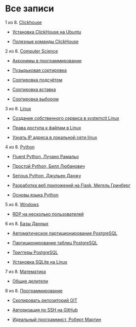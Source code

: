 # Все записи
1 из 8. [Clickhouse](./meta_clickhouse.md)

* [Установка ClickHouse на Ubuntu](./2020-07-12_clickhouse_install_ubuntu.md)

* [Полезные команды ClickHouse](./2020-07-12_clickhouse_snippets.md)


2 из 8. [Computer Science](./meta_computer_science.md)

* [Акронимы в программировании](./2020-12-17_acronims_in_programming.md)

* [Пузырьковая сортировка](./2020-12-20_computer_science_bubble_sort.md)

* [Сортировка подсчётом](./2020-12-20_computer_science_counting_sort.md)

* [Сортировка вставка](./2020-12-20_computer_science_insertion_sort.md)

* [Сортировка выбором](./2020-12-20_computer_science_selection_sort.md)


3 из 8. [Linux](./meta_linux.md)

* [Создание собственного сервиса в systemctl Linux](./2020-11-28_custom_service.md)

* [Права доступа к файлам в Linux](./2020-11-28_file_access_rights_linux.md)

* [Узнать IP адреса в локальной сети linux](./2020-11-28_get_local_ip_linux.md)


4 из 8. [Python](./meta_python.md)

* [Fluent Python, Лучано Рамальо](./2020-07-12_fluent_python.md)

* [Простой Python, Билл Любанович](./2020-07-12_introducing_python.md)

* [Serious Python, Джульен Данжу](./2020-07-12_serious_python.md)

* [Разработка веб приложений на Flask, Мигель Гринберг](./2020-07-12_web_prilozhenia_flask.md)

* [Основы языка Python](./2020-07-20_programming_basic_python.md)


5 из 8. [Windows](./meta_windows.md)

* [RDP на несколько пользователей](./2020-07-17_windows_multiuser_rdp.md)


6 из 8. [Базы Данных](./meta_bazy_dannyh.md)

* [Автоматическое партиционирование PostgreSQL](./2020-07-17_psql_autopart.md)

* [Партиционирование таблиц PostgreSQL](./2020-07-17_psql_partitioning.md)

* [Триггеры PostgreSQL](./2020-07-17_psql_triggers.md)

* [Установка SQLite на Linux](./2020-09-02_linux_sqlite.md)


7 из 8. [Математика](./meta_matematika.md)

* [Общие делители](./2020-07-14_math_common_divisors.md)


8 из 8. [Программирование](./meta_programmirovanie.md)

* [Скопировать репозиторий GIT](./2020-07-17_git_repo_copy.md)

* [Авторизация по SSH на GitHub](./2020-07-17_git_ssh.md)

* [Идеальный программист, Роберт Мартин](./2020-07-17_idealniy_programmist_martin.md)


